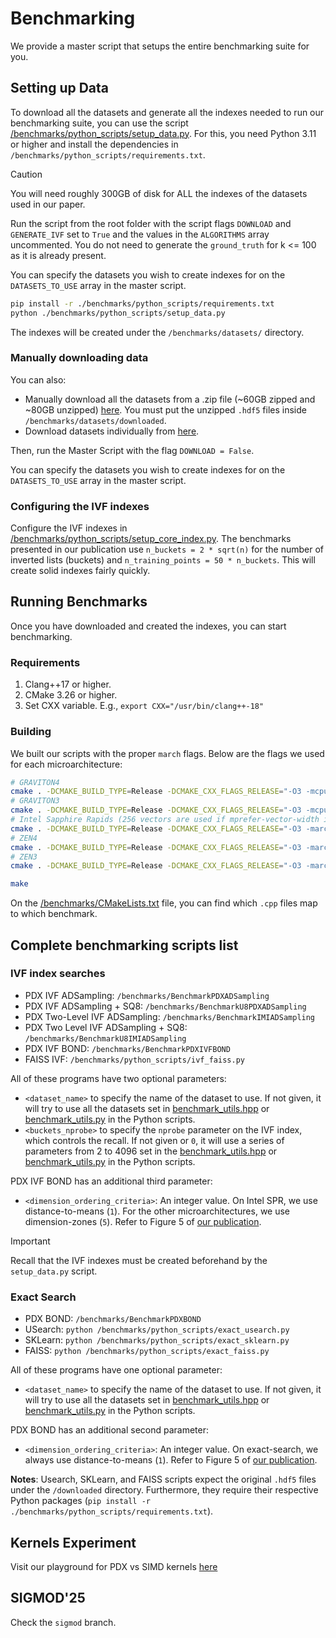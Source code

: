 # Benchmarking

We provide a master script that setups the entire benchmarking suite for you.

## Setting up Data

To download all the datasets and generate all the indexes needed to run our benchmarking suite, you can use the script [/benchmarks/python_scripts/setup_data.py](/benchmarks/python_scripts/setup_data.py). For this, you need Python 3.11 or higher and install the dependencies in `/benchmarks/python_scripts/requirements.txt`. 

> [!CAUTION]  
> You will need roughly 300GB of disk for ALL the indexes of the datasets used in our paper.

Run the script from the root folder with the script flags `DOWNLOAD` and `GENERATE_IVF` set to `True` and the values in the `ALGORITHMS` array uncommented. You do not need to generate the `ground_truth` for k <= 100 as it is already present. 

You can specify the datasets you wish to create indexes for on the `DATASETS_TO_USE` array in the master script.
```sh
pip install -r ./benchmarks/python_scripts/requirements.txt
python ./benchmarks/python_scripts/setup_data.py
```
The indexes will be created under the `/benchmarks/datasets/` directory.

### Manually downloading data
You can also:
- Manually download all the datasets from a .zip file (~60GB zipped and ~80GB unzipped) [here](https://drive.google.com/file/d/1ei6DV0goMyInp_wFcrbJG3KV40mAPfAa/view?usp=sharing). You must put the unzipped `.hdf5` files inside `/benchmarks/datasets/downloaded`.
- Download datasets individually from [here](https://drive.google.com/drive/folders/1f76UCrU52N2wToGMFg9ir1MY8ZocrN34?usp=sharing). 

Then, run the Master Script with the flag `DOWNLOAD = False`. 

You can specify the datasets you wish to create indexes for on the `DATASETS_TO_USE` array in the master script.


### Configuring the IVF indexes
Configure the IVF indexes in [/benchmarks/python_scripts/setup_core_index.py](/benchmarks/python_scripts/setup_core_index.py). The benchmarks presented in our publication use `n_buckets = 2 * sqrt(n)` for the number of inverted lists (buckets) and `n_training_points = 50 * n_buckets`. This will create solid indexes fairly quickly.

## Running Benchmarks
Once you have downloaded and created the indexes, you can start benchmarking. 

### Requirements
1. Clang++17 or higher.
2. CMake 3.26 or higher.
3. Set CXX variable. E.g., `export CXX="/usr/bin/clang++-18"`

### Building
We built our scripts with the proper `march` flags. Below are the flags we used for each microarchitecture:
```sh
# GRAVITON4
cmake . -DCMAKE_BUILD_TYPE=Release -DCMAKE_CXX_FLAGS_RELEASE="-O3 -mcpu=neoverse-v2"
# GRAVITON3
cmake . -DCMAKE_BUILD_TYPE=Release -DCMAKE_CXX_FLAGS_RELEASE="-O3 -mcpu=neoverse-v1"
# Intel Sapphire Rapids (256 vectors are used if mprefer-vector-width is not specified)
cmake . -DCMAKE_BUILD_TYPE=Release -DCMAKE_CXX_FLAGS_RELEASE="-O3 -march=sapphirerapids -mtune=sapphirerapids -mprefer-vector-width=512"
# ZEN4
cmake . -DCMAKE_BUILD_TYPE=Release -DCMAKE_CXX_FLAGS_RELEASE="-O3 -march=znver4 -mtune=znver4"
# ZEN3
cmake . -DCMAKE_BUILD_TYPE=Release -DCMAKE_CXX_FLAGS_RELEASE="-O3 -march=znver3 -mtune=znver3"

make
```

On the [/benchmarks/CMakeLists.txt](/benchmarks/CMakeLists.txt) file, you can find which `.cpp` files map to which benchmark.


## Complete benchmarking scripts list

### IVF index searches

- PDX IVF ADSampling: `/benchmarks/BenchmarkPDXADSampling`
- PDX IVF ADSampling + SQ8: `/benchmarks/BenchmarkU8PDXADSampling`
- PDX Two-Level IVF ADSampling: `/benchmarks/BenchmarkIMIADSampling`
- PDX Two Level IVF ADSampling + SQ8: `/benchmarks/BenchmarkU8IMIADSampling`
- PDX IVF BOND: `/benchmarks/BenchmarkPDXIVFBOND`
- FAISS IVF: `/benchmarks/python_scripts/ivf_faiss.py`

All of these programs have two optional parameters:
- `<dataset_name>` to specify the name of the dataset to use. If not given, it will try to use all the datasets set in [benchmark_utils.hpp](/include/utils/benchmark_utils.hpp) or [benchmark_utils.py](/benchmarks/python_scripts/benchmark_utils.py) in the Python scripts.
- `<buckets_nprobe>` to specify the `nprobe` parameter on the IVF index, which controls the recall. If not given or `0`, it will use a series of parameters from 2 to 4096 set in the [benchmark_utils.hpp](/include/utils/benchmark_utils.hpp) or [benchmark_utils.py](/benchmarks/python_scripts/benchmark_utils.py) in the Python scripts.

PDX IVF BOND has an additional third parameter:
- `<dimension_ordering_criteria>`: An integer value. On Intel SPR, we use distance-to-means (`1`). For the other microarchitectures, we use dimension-zones (`5`). Refer to Figure 5 of [our publication](https://ir.cwi.nl/pub/35044/35044.pdf).

> [!IMPORTANT]   
> Recall that the IVF indexes must be created beforehand by the `setup_data.py` script.

###  Exact Search
- PDX BOND: ```/benchmarks/BenchmarkPDXBOND```
- USearch: ```python /benchmarks/python_scripts/exact_usearch.py```
- SKLearn: ```python /benchmarks/python_scripts/exact_sklearn.py```
- FAISS: ```python /benchmarks/python_scripts/exact_faiss.py```

All of these programs have one optional parameter:
- `<dataset_name>` to specify the name of the dataset to use. If not given, it will try to use all the datasets set in [benchmark_utils.hpp](/include/utils/benchmark_utils.hpp) or [benchmark_utils.py](/benchmarks/python_scripts/benchmark_utils.py) in the Python scripts.

PDX BOND has an additional second parameter:
- `<dimension_ordering_criteria>`: An integer value. On exact-search, we always use distance-to-means (`1`). Refer to Figure 5 of [our publication](https://ir.cwi.nl/pub/35044/35044.pdf).

**Notes**: Usearch, SKLearn, and FAISS scripts expect the original `.hdf5` files under the `/downloaded` directory.  Furthermore, they require their respective Python packages (`pip install -r ./benchmarks/python_scripts/requirements.txt`).

## Kernels Experiment
Visit our playground for PDX vs SIMD kernels [here](./benchmarks/bench_kernels)

## SIGMOD'25
Check the `sigmod` branch.